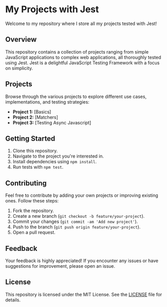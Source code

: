 # My Projects with Jest

Welcome to my repository where I store all my projects tested with Jest!

## Overview
This repository contains a collection of projects ranging from simple JavaScript applications to complex web applications, all thoroughly tested using Jest. Jest is a delightful JavaScript Testing Framework with a focus on simplicity.

## Projects
Browse through the various projects to explore different use cases, implementations, and testing strategies:

- **Project 1:** [Basics]
- **Project 2:** [Matchers]
- **Project 3:** [Testing Async Javascript]

## Getting Started
1. Clone this repository.
2. Navigate to the project you're interested in.
3. Install dependencies using `npm install`.
4. Run tests with `npm test`.

## Contributing
Feel free to contribute by adding your own projects or improving existing ones. Follow these steps:
1. Fork the repository.
2. Create a new branch (`git checkout -b feature/your-project`).
3. Commit your changes (`git commit -am 'Add new project'`).
4. Push to the branch (`git push origin feature/your-project`).
5. Open a pull request.

## Feedback
Your feedback is highly appreciated! If you encounter any issues or have suggestions for improvement, please open an issue.

## License
This repository is licensed under the MIT License. See the [LICENSE](LICENSE) file for details.

